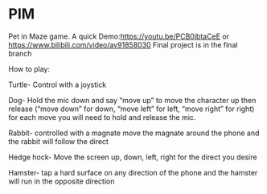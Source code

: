 # PIM
Pet in Maze game.
A quick Demo:https://youtu.be/PCB0ibtaCeE or https://www.bilibili.com/video/av91858030
Final project is in the final branch

How to play:

Turtle- Control with a joystick

Dog- Hold the mic down and say “move up” to move the character up then release (“move down” for down, “move left” for left, “move right” for right) for each move you will need to hold and release the mic.

Rabbit- controlled with a magnate move the magnate around the phone and the rabbit will follow the direct

Hedge hock- Move the screen up, down, left, right for the direct you desire

Hamster- tap a hard surface on any direction of the phone and the hamster will run in the opposite direction

